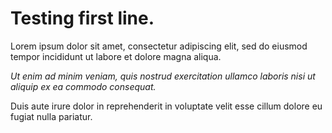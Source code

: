 # Testing first line.
Lorem ipsum dolor sit amet, consectetur adipiscing elit, sed do eiusmod tempor incididunt ut labore et dolore magna aliqua. 

*Ut enim ad minim veniam, quis nostrud exercitation ullamco laboris nisi ut aliquip ex ea commodo consequat.* 

Duis aute irure dolor in reprehenderit in voluptate velit esse cillum dolore eu fugiat nulla pariatur.
